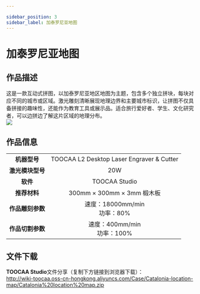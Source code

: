 ```yaml
---

sidebar_position: 3
sidebar_label: 加泰罗尼亚地图
---
```

# 加泰罗尼亚地图
## 作品描述
这是一款互动式拼图，以加泰罗尼亚地区地图为主题，包含多个独立拼块，每块对应不同的城市或区域。激光雕刻清晰展现地理边界和主要城市标识，让拼图不仅具备拼接的趣味性，还能作为教育工具或展示品。适合旅行爱好者、学生、文化研究者，可以边拼边了解这片区域的地理分布。<br/>
![](http://wiki-toocaa.oss-cn-hongkong.aliyuncs.com/Case/Catalonia-location-map/1.png)

## 作品信息
|  |  |  
| :---: | :---: | 
| **机器型号** | TOOCAA L2 Desktop Laser Engraver & Cutter |
| **激光模块型号** | 20W |
| **软件** | TOOCAA Studio |
| **推荐材料** | 300mm × 300mm × 3mm  椴木板 |
| **作品雕刻参数** | 速度：18000mm/min<br/>功率：80% |
| **作品切割参数** | 速度：400mm/min<br/>功率：100% |

## 文件下载
**TOOCAA Studio**文件分享（复制下方链接到浏览器下载）：<br/>
http://wiki-toocaa.oss-cn-hongkong.aliyuncs.com/Case/Catalonia-location-map/Catalonia%20location%20map.zip <br/>
